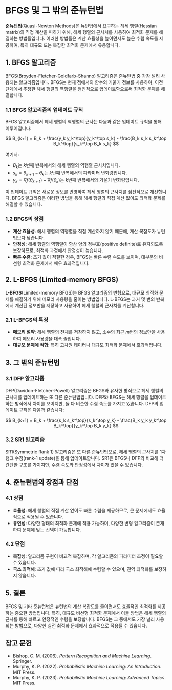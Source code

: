 # BFGS 및 그 밖의 준뉴턴법

**준뉴턴법**(Quasi-Newton Methods)은 뉴턴법에서 요구하는 헤세 행렬(Hessian matrix)의 직접 계산을 피하기 위해, 헤세 행렬의 근사치를 사용하여 최적화 문제를 해결하는 방법들입니다. 이러한 방법들은 계산 효율성을 높이면서도 높은 수렴 속도를 제공하여, 특히 대규모 또는 복잡한 최적화 문제에서 유용합니다.

## 1. BFGS 알고리즘

BFGS(Broyden-Fletcher-Goldfarb-Shanno) 알고리즘은 준뉴턴법 중 가장 널리 사용되는 알고리즘입니다. BFGS는 현재 점에서의 함수의 기울기 정보를 사용하여, 이전 단계에서 추정한 헤세 행렬의 역행렬을 점진적으로 업데이트함으로써 최적화 문제를 해결합니다.

### 1.1 BFGS 알고리즘의 업데이트 규칙

BFGS 알고리즘에서 헤세 행렬의 역행렬의 근사는 다음과 같은 업데이트 규칙을 통해 이루어집니다:

$$
B_{k+1} = B_k + \frac{y_k y_k^\top}{y_k^\top s_k} - \frac{B_k s_k s_k^\top B_k^\top}{s_k^\top B_k s_k}
$$

여기서:
- $B_k$는 $k$번째 반복에서의 헤세 행렬의 역행렬 근사치입니다.
- $s_k = \theta_{k+1} - \theta_k$는 $k$번째 반복에서의 파라미터 변화량입니다.
- $y_k = \nabla f(\theta_{k+1}) - \nabla f(\theta_k)$는 $k$번째 반복에서의 기울기 변화량입니다.

이 업데이트 규칙은 새로운 정보를 반영하여 헤세 행렬의 근사치를 점진적으로 개선합니다. BFGS 알고리즘은 이러한 방법을 통해 헤세 행렬의 직접 계산 없이도 최적화 문제를 해결할 수 있습니다.

### 1.2 BFGS의 장점

- **계산 효율성**: 헤세 행렬의 역행렬을 직접 계산하지 않기 때문에, 계산 복잡도가 뉴턴법보다 낮습니다.
- **안정성**: 헤세 행렬의 역행렬이 항상 양의 정부호(positive definite)로 유지되도록 보장하므로, 최적화 과정에서 안정성이 높습니다.
- **빠른 수렴**: 초기 값이 적절한 경우, BFGS는 빠른 수렴 속도를 보이며, 대부분의 비선형 최적화 문제에서 매우 효과적입니다.

## 2. L-BFGS (Limited-memory BFGS)

**L-BFGS**(Limited-memory BFGS)는 BFGS 알고리즘의 변형으로, 대규모 최적화 문제를 해결하기 위해 메모리 사용량을 줄이는 방법입니다. L-BFGS는 과거 몇 번의 반복에서 계산된 정보만을 저장하고 사용하여 헤세 행렬의 근사치를 계산합니다.

### 2.1 L-BFGS의 특징

- **메모리 절약**: 헤세 행렬의 전체를 저장하지 않고, 소수의 최근 $m$번의 정보만을 사용하여 메모리 사용량을 대폭 줄입니다.
- **대규모 문제에 적합**: 특히 고차원 데이터나 대규모 최적화 문제에서 효과적입니다.

## 3. 그 밖의 준뉴턴법

### 3.1 DFP 알고리즘

DFP(Davidon-Fletcher-Powell) 알고리즘은 BFGS와 유사한 방식으로 헤세 행렬의 근사치를 업데이트하는 또 다른 준뉴턴법입니다. DFP와 BFGS는 헤세 행렬을 업데이트하는 방식에서 차이를 보이지만, 둘 다 비슷한 수렴 속도를 가지고 있습니다. DFP의 업데이트 규칙은 다음과 같습니다:

$$
B_{k+1} = B_k + \frac{s_k s_k^\top}{s_k^\top y_k} - \frac{B_k y_k y_k^\top B_k^\top}{y_k^\top B_k y_k}
$$

### 3.2 SR1 알고리즘

SR1(Symmetric Rank 1) 알고리즘은 또 다른 준뉴턴법으로, 헤세 행렬의 근사치를 1차 랭크 수정(rank-1 update)을 통해 업데이트합니다. SR1은 BFGS나 DFP와 비교해 더 간단한 구조를 가지지만, 수렴 속도와 안정성에서 차이가 있을 수 있습니다.

## 4. 준뉴턴법의 장점과 단점

### 4.1 장점

- **효율성**: 헤세 행렬의 직접 계산 없이도 빠른 수렴을 제공하므로, 큰 문제에서도 효율적으로 적용될 수 있습니다.
- **유연성**: 다양한 형태의 최적화 문제에 적용 가능하며, 다양한 변형 알고리즘이 존재하여 문제에 맞는 선택이 가능합니다.

### 4.2 단점

- **복잡성**: 알고리즘 구현이 비교적 복잡하며, 각 알고리즘의 파라미터 조정이 필요할 수 있습니다.
- **국소 최적해**: 초기 값에 따라 국소 최적해에 수렴할 수 있으며, 전역 최적화를 보장하지 않습니다.

## 5. 결론

BFGS 및 기타 준뉴턴법은 뉴턴법의 계산 복잡도를 줄이면서도 효율적인 최적화를 제공하는 중요한 방법입니다. 특히, 대규모 비선형 최적화 문제에서 이들 방법은 헤세 행렬의 근사를 통해 빠르고 안정적인 수렴을 보장합니다. BFGS는 그 중에서도 가장 널리 사용되는 방법으로, 다양한 실전 최적화 문제에서 효과적으로 적용될 수 있습니다.

## 참고 문헌

- Bishop, C. M. (2006). *Pattern Recognition and Machine Learning*. Springer.
- Murphy, K. P. (2022). *Probabilistic Machine Learning: An Introduction*. MIT Press.
- Murphy, K. P. (2023). *Probabilistic Machine Learning: Advanced Topics*. MIT Press.
